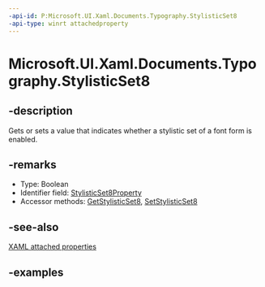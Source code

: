 ```yaml
---
-api-id: P:Microsoft.UI.Xaml.Documents.Typography.StylisticSet8
-api-type: winrt attachedproperty
---
```


# Microsoft.UI.Xaml.Documents.Typography.StylisticSet8

<!--
see GetStylisticSet8, and SetStylisticSet8
-->

## -description

Gets or sets a value that indicates whether a stylistic set of a font form is enabled.

## -remarks

<ul><li>Type: Boolean</li><li>Identifier field: <a href="/uwp/api/windows.ui.xaml.documents.typography.stylisticset8property">StylisticSet8Property</a></li><li>Accessor methods: <a href="/uwp/api/windows.ui.xaml.documents.typography.getstylisticset8">GetStylisticSet8</a>, <a href="/uwp/api/windows.ui.xaml.documents.typography.setstylisticset8">SetStylisticSet8</a></li></ul>

## -see-also

[XAML attached properties](/windows/uwp/xaml-platform/attached-properties-overview)

## -examples


